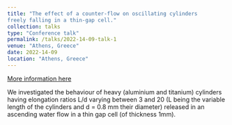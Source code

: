 ```yaml
---
title: "The effect of a counter-flow on oscillating cylinders
freely falling in a thin-gap cell."
collection: talks
type: "Conference talk"
permalink: /talks/2022-14-09-talk-1
venue: "Athens, Greece"
date: 2022-14-09
location: "Athens, Greece"
---
```


[More information here](https://www.erasmus.gr/microsites/1240/scientific-programme)

We investigated the behaviour of heavy (aluminium and titanium) cylinders having elongation ratios L/d varying between 3 and 20 (L being the variable length of the cylinders and d = 0.8 mm their diameter) released in an ascending water flow in a thin gap cell (of thickness 1mm).
